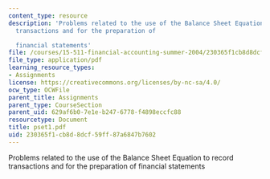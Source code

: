```yaml
---
content_type: resource
description: 'Problems related to the use of the Balance Sheet Equation to record
  transactions and for the preparation of

  financial statements'
file: /courses/15-511-financial-accounting-summer-2004/230365f1cb8d8dcf59ff87a6847b7602_pset1.pdf
file_type: application/pdf
learning_resource_types:
- Assignments
license: https://creativecommons.org/licenses/by-nc-sa/4.0/
ocw_type: OCWFile
parent_title: Assignments
parent_type: CourseSection
parent_uid: 629af6b0-7e1e-b247-6778-f4898eccfc88
resourcetype: Document
title: pset1.pdf
uid: 230365f1-cb8d-8dcf-59ff-87a6847b7602
---
```

Problems related to the use of the Balance Sheet Equation to record transactions and for the preparation of
financial statements